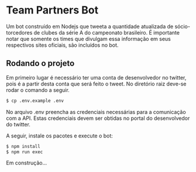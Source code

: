 # Team Partners Bot
Um bot construído em Nodejs que tweeta a quantidade atualizada de sócio-torcedores de clubes da série A do campeonato brasileiro.
É importante notar que somente os times que divulgam essa informação em seus respectivos sites oficiais, são incluídos no bot.

## Rodando o projeto
Em primeiro lugar é necessário ter uma conta de desenvolvedor no twitter, pois é a partir desta conta que será feito o tweet.
No diretório raiz deve-se rodar o comando a seguir. 
```sh
$ cp .env.example .env
```
No arquivo .env preencha as credenciais necessárias para a comunicação com a API. Estas credenciais devem ser obtidas no portal
do desenvolvedor do twitter.  

A seguir, instale os pacotes e execute o bot: 

```sh
$ npm install
$ npm run exec
```

Em construção...